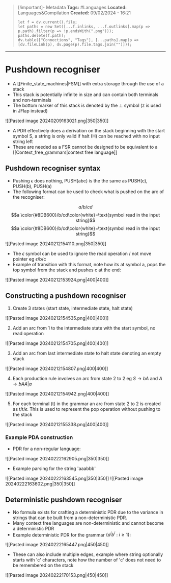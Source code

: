 > [!important]- Metadata
> **Tags:** #Languages 
> **Located:** Languages&Compilation
> **Created:** 09/02/2024 - 16:21
> ```dataviewjs
> let f = dv.current().file;
> let paths = new Set([...f.inlinks, ...f.outlinks].map(p => p.path).filter(p => !p.endsWith(".png")));
> paths.delete(f.path);
> dv.table(["Connections", "Tags"], [...paths].map(p => [dv.fileLink(p), dv.page(p).file.tags.join("")]));
> ```

___
# Pushdown recogniser
- A [[Finite_state_machines|FSM]] with extra storage through the use of a stack 
- This stack is potentially infinite in size and can contain both terminals and non-terminals
- The bottom marker of this stack is denoted by the $\perp$ symbol (z is used in JFlap instead)

![[Pasted image 20240209163021.png|350|350]]
- A PDR effectively does a derivation on the stack beginning with the start symbol S, a string is only valid if halt (H) can be reached with no input string left
- These are needed as a FSR cannot be designed to be equivalent to a [[Context_free_grammars|context free language]]
## Pushdown recogniser syntax
- Pushing $\epsilon$ does nothing, PUSH(abc) is the the same as PUSH(c), PUSH(b), PUSH(a)
- The following format can be used to check what is pushed on the arc of the recogniser:


$$a/b/cd$$
$$a \color{#8DB600}/b/cd\color{white}=\text{symbol read in the input string}$$
$$a \color{#8DB600}/b/cd\color{white}=\text{symbol read in the input string}$$

![[Pasted image 20240212154110.png|350|350]]

- The $\epsilon$ symbol can be used to ignore the read operation / not move pointer eg $\epsilon$/b/c
- Example of transition with this format, note how its at symbol a, pops the top symbol from the stack and pushes c at the end:

![[Pasted image 20240212153924.png|400|400]]


## Constructing a pushdown recogniser
1. Create 3 states (start state, intermediate state, halt state)

![[Pasted image 20240212154535.png|400|400]]

2. Add an arc from 1 to the intermediate state with the start symbol, no read operation

![[Pasted image 20240212154705.png|400|400]]

3. Add an arc from last intermediate state to halt state denoting an empty stack 

![[Pasted image 20240212154807.png|400|400]]

4. Each production rule involves an arc from state 2 to 2 eg $S\to bA$ and $A\to bAA |a$

![[Pasted image 20240212154942.png|400|400]]

5. For each terminal (t) in the grammar an arc from state 2 to 2 is created as t/t/$\epsilon$. This is used to represent the pop operation without pushing to the stack 

![[Pasted image 20240212155338.png|400|400]]

### Example PDA construction
- PDR for a non-regular language:

![[Pasted image 20240222162905.png|350|350]]

- Example parsing for the string 'aaabbb'

![[Pasted image 20240222163545.png|350|350]]
![[Pasted image 20240222163602.png|350|350]]

## Deterministic pushdown recogniser
- No formula exists for crafting a deterministic PDR due to the variance in strings that can be built from a non-deterministic PDR.  
- Many context free languages are non-deterministic and cannot become a deterministic PDR
- Example deterministic PDR for the grammar ${\{a^ib^{i}\text{ : }i\geq{1} \}}$:

![[Pasted image 20240222165447.png|450|450]]

- These can also include multiple edges, example where string optionally starts with 'c' characters, note how the number of 'c' does not need to be remembered on the stack

![[Pasted image 20240222170153.png|450|450]]

